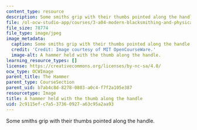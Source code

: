 ```yaml
---
content_type: resource
description: Some smiths grip with their thumbs pointed along the handle.
file: /ol-ocw-studio-app/courses/3-a04-modern-blacksmithing-and-physical-metallurgy-fall-2008/2c9115efc7a537360927a63c95a2aa93_012.jpg
file_size: 78774
file_type: image/jpeg
image_metadata:
  caption: Some smiths grip with their thumbs pointed along the handle.
  credit: 'Credit: Image courtesy of MIT OpenCourseWare.'
  image-alt: A hammer held with the thumb along the handle.
learning_resource_types: []
license: https://creativecommons.org/licenses/by-nc-sa/4.0/
ocw_type: OCWImage
parent_title: The Hammer
parent_type: CourseSection
parent_uid: b7ab4c8d-8278-0803-a0c4-f7f2a105e387
resourcetype: Image
title: A hammer held with the thumb along the handle
uid: 2c9115ef-c7a5-3736-0927-a63c95a2aa93
---
```

Some smiths grip with their thumbs pointed along the handle.